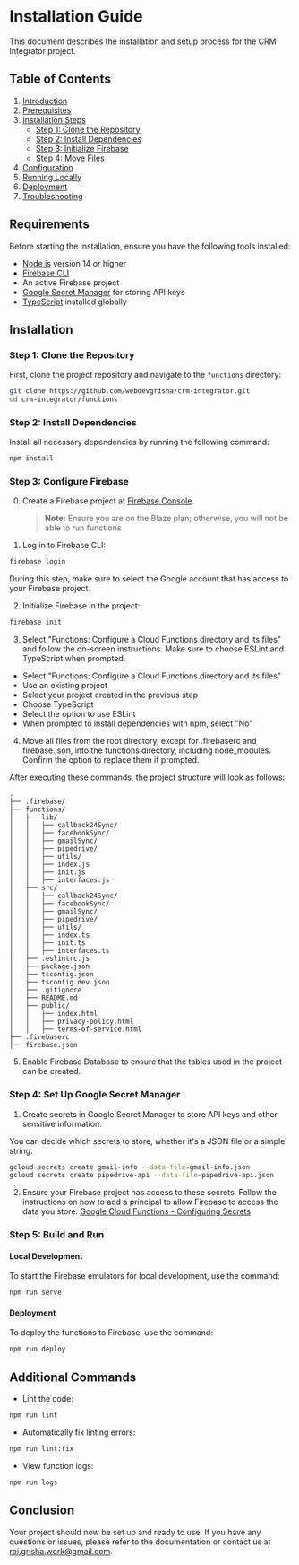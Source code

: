 # Installation Guide

This document describes the installation and setup process for the CRM Integrator project.

## Table of Contents

1. [Introduction](#introduction)
2. [Prerequisites](#prerequisites)
3. [Installation Steps](#installation-steps)
   - [Step 1: Clone the Repository](#step-1-clone-the-repository)
   - [Step 2: Install Dependencies](#step-2-install-dependencies)
   - [Step 3: Initialize Firebase](#step-3-initialize-firebase)
   - [Step 4: Move Files](#step-4-move-files)
4. [Configuration](#configuration)
5. [Running Locally](#running-locally)
6. [Deployment](#deployment)
7. [Troubleshooting](#troubleshooting)

## Requirements

Before starting the installation, ensure you have the following tools installed:

- [Node.js](https://nodejs.org/) version 14 or higher
- [Firebase CLI](https://firebase.google.com/docs/cli)
- An active Firebase project
- [Google Secret Manager](https://cloud.google.com/secret-manager) for storing API keys
- [TypeScript](https://www.typescriptlang.org/) installed globally

## Installation

### Step 1: Clone the Repository

First, clone the project repository and navigate to the `functions` directory:

```bash
git clone https://github.com/webdevgrisha/crm-integrator.git
cd crm-integrator/functions
```

### Step 2: Install Dependencies

Install all necessary dependencies by running the following command:

```sh
npm install
```

### Step 3: Configure Firebase

0. Create a Firebase project at [Firebase Console](https://firebase.google.com).


   > **Note:** Ensure you are on the Blaze plan; otherwise, you will not be able to run functions

1. Log in to Firebase CLI:

```sh
firebase login
```

During this step, make sure to select the Google account that has access to your Firebase project.

2. Initialize Firebase in the project:

```sh
firebase init
```

3. Select "Functions: Configure a Cloud Functions directory and its files" and follow the on-screen instructions. Make sure to choose ESLint and TypeScript when prompted.

- Select "Functions: Configure a Cloud Functions directory and its files"
- Use an existing project
- Select your project created in the previous step
- Choose TypeScript
- Select the option to use ESLint
- When prompted to install dependencies with npm, select "No"

4. Move all files from the root directory, except for .firebaserc and firebase.json, into the functions directory, including node_modules. Confirm the option to replace them if prompted.

After executing these commands, the project structure will look as follows:

    .  
    ├── .firebase/  
    ├── functions/  
    │   ├── lib/  
    │   │   ├── callback24Sync/  
    │   │   ├── facebookSync/  
    │   │   ├── gmailSync/  
    │   │   ├── pipedrive/  
    │   │   ├── utils/  
    │   │   ├── index.js  
    │   │   ├── init.js  
    │   │   ├── interfaces.js  
    │   ├── src/  
    │   │   ├── callback24Sync/  
    │   │   ├── facebookSync/  
    │   │   ├── gmailSync/  
    │   │   ├── pipedrive/  
    │   │   ├── utils/  
    │   │   ├── index.ts  
    │   │   ├── init.ts  
    │   │   ├── interfaces.ts  
    │   ├── .eslintrc.js  
    │   ├── package.json  
    │   ├── tsconfig.json  
    │   ├── tsconfig.dev.json  
    │   ├── .gitignore  
    │   ├── README.md  
    │   ├── public/  
    │   │   ├── index.html  
    │   │   ├── privacy-policy.html  
    │   │   ├── terms-of-service.html  
    ├── .firebaserc  
    ├── firebase.json  

5. Enable Firebase Database to ensure that the tables used in the project can be created.

### Step 4: Set Up Google Secret Manager

1. Create secrets in Google Secret Manager to store API keys and other sensitive information.

You can decide which secrets to store, whether it's a JSON file or a simple string.

 ```sh
gcloud secrets create gmail-info --data-file=gmail-info.json
gcloud secrets create pipedrive-api --data-file=pipedrive-api.json
```

2. Ensure your Firebase project has access to these secrets. Follow the instructions on how to add a principal to allow Firebase to access the data you store: [Google Cloud Functions - Configuring Secrets](https://cloud.google.com/functions/docs/configuring/secrets)

### Step 5: Build and Run

#### Local Development

To start the Firebase emulators for local development, use the command:

```sh
npm run serve
```

#### Deployment

To deploy the functions to Firebase, use the command:

```sh
npm run deploy 
```

## Additional Commands

- Lint the code:

 ```sh
npm run lint
```

- Automatically fix linting errors:

```sh
npm run lint:fix
```

- View function logs:

```sh
npm run logs
```

## Conclusion

Your project should now be set up and ready to use. If you have any questions or issues, please refer to the documentation or contact us at [roi.grisha.work@gmail.com](mailto:roi.grisha.work@gmail.com).